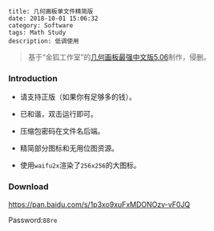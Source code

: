 ```
title: 几何画板单文件精简版
date: 2018-10-01 15:06:32
category: Software
tags: Math Study
description: 低调使用
```

> 基于“金狐工作室”的[几何画板最强中文版5.06](http://www.jinhu.me/article.asp?id=232)制作，侵删。

### Introduction

* 请支持正版（如果你有足够多的钱）。

* 已和谐，双击运行即可。

* 压缩包密码在文件名后端。

* 精简部分图标和无用位图资源。

* 使用`waifu2x`渲染了`256x256`的大图标。

### Download

<https://pan.baidu.com/s/1p3xo9xuFxMDONOzv-vF0JQ>

Password:`88re`
